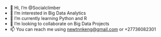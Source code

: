 - 👋 Hi, I’m @Socialclimber
- 👀 I’m interested in Big Data Analytics
- 🌱 I’m currently learning Python and R
- 💞️ I’m looking to collaborate on Big Data Projects
- 📫 You can reach me using newtnnkeng@gmail.com or +27736082301

<!---
Socialclimber/Socialclimber is a ✨ special ✨ repository because its `README.md` (this file) appears on your GitHub profile.
You can click the Preview link to take a look at your changes.
--->
